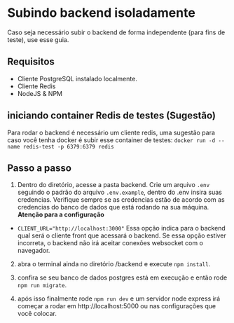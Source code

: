 # Subindo backend isoladamente
Caso seja necessário subir o backend de forma independente (para fins de teste), use esse guia.

## Requisitos
- Cliente PostgreSQL instalado localmente.
- Cliente Redis
- NodeJS & NPM

## iniciando container Redis de testes (Sugestão)
Para rodar o backend é necessário um cliente redis, uma sugestão para caso você tenha docker é subir esse container de testes:
`docker run -d --name redis-test -p 6379:6379 redis`

## Passo a passo
1. Dentro do diretório, acesse a pasta backend.
Crie um arquivo `.env` seguindo o padrão do arquivo `.env.example`, dentro do .env insira suas credencias. Verifique sempre se as credencias estão de acordo com as credencias do banco de dados que está rodando na sua máquina.
**Atenção para a configuração**
- `CLIENT_URL="http://localhost:3000"`
Essa opção indica para o backend qual será o cliente front que acessará o backend. Se essa opção estiver incorreta, o backend não irá aceitar conexões websocket com o navegador.

2. abra o terminal ainda no diretório /backend e execute `npm install`.

3. confira se seu banco de dados postgres está em execução e então rode `npm run migrate`.

4. após isso finalmente rode `npm run dev` e um servidor node express irá começar a rodar em http://localhost:5000 ou nas configurações que você colocar.
